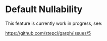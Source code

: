 # Default Nullability

This feature is currently work in progress, see:

https://github.com/stepci/garph/issues/5
